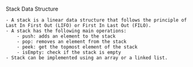 Stack Data Structure

    - A stack is a linear data structure that follows the principle of Last In First Out (LIFO) or First In Last Out (FILO).
    - A stack has the following main operations:
        - push: adds an element to the stack
        - pop: removes an element from the stack
        - peek: get the topmost element of the stack
        - isEmpty: check if the stack is empty
    - Stack can be implemented using an array or a linked list.
